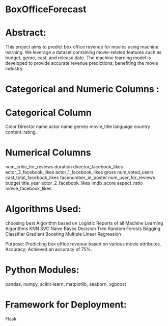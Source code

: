 # BoxOfficeForecast

# Abstract:
This project aims to predict box office revenue for movies using machine learning. We leverage a dataset containing movie-related features such as budget, genre, cast, and release date. The machine learning model is developed to provide accurate revenue predictions, benefiting the movie industry.


# Categorical and Numeric Columns :

# Categorical Column
Color
Director name
actor name
genres
movie_title
language
country
content_rating.

# Numerical Columns
num_critic_for_reviews
duration
director_facebook_likes
actor_3_facebook_likes
actor_1_facebook_likes
gross
num_voted_users
cast_total_facebook_likes
facenumber_in_poster
num_user_for_reviews
budget
title_year
actor_2_facebook_likes
imdb_score
aspect_ratio
movie_facebook_likes

# Algorithms Used:
choosing best Algorithm based on Logistic  Reports of all Machine Learning Algorithms
KNN 
SVC 
Naive Bayes
Decision Tree
Random Forests 
Bagging Classifier
Gradient Boosting
Multiple Linear Regression

Purpose: Predicting box office revenue based on various movie attributes.
Accuracy: Achieved an accuracy of 75%.

# Python Modules:
pandas, numpy, scikit-learn, matplotlib, seaborn, xgboost
# Framework for Deployment: 
Flask
